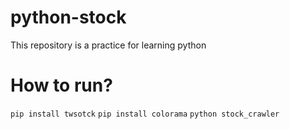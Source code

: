 # python-stock
This repository is a practice for learning python

# How to run?
`pip install twsotck`
`pip install colorama`
`python stock_crawler`
